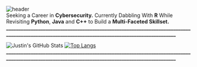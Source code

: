 ![header](https://capsule-render.vercel.app/api?type=waving&color=gradient&customColorList=30,30,30,30,30&height=200&section=header&text=Introducing...%20Justin%20☄️&fontSize=45) <br />
Seeking a Career in **Cybersecurity.** Currently Dabbling With **R** While Revisiting **Python**, **Java** and **C++** to Build a **Multi-Faceted Skillset.** <br /> 
**________________________________________________________________________________________________________________________________________________** <br />

![Justin's GitHub Stats](https://github-readme-stats.vercel.app/api?username=justin-2028&show_icons=true&theme=normal)
[![Top Langs](https://github-readme-stats.vercel.app/api/top-langs/?username=justin-2028)](https://github.com/justin-2028/github-readme-stats) <br />
**________________________________________________________________________________________________________________________________________________**

<!--
**justin-2028/justin-2028** is a special repository because its `README.md` (this file) appears on your GitHub profile. I need to grind to attend OC Fair with the coaches. wtf is going on between izzy and her bf, this is why hs dating is moronic in 90% of cases ig its bittersweet now hehehe aditya is not doing iva yesss
jay meeting today prepare now 400th contribution pog so bored, also raymond got her somehow niceee also josh is a god yeee the paprika dude is best stu
Here are some ideas to get you started: the arya call went pretty well lesgo welll i got to friend her tho i did it, 6hrs straight convo msg her rn L CMON WHY YOU LOOOKING AT INFINITE STRATOS BRUH YOU LOOKING AT THE ENTIRE DXD NOW  1520 on sat AND I FOUND BYPASS TO PATREON LESGO(kemono pary or something) gotta GRIND MATH
 wrote down what lessons i've learned from anime, seemed to help with my obsession with love is war lately thank god, time to finish movielens need to grind math apush
- 🔭 I’m currently working on ...UCI Ethics Center Internship about to enter module 3 pog hoenstly i gotta work harder for that got the dunk lows, fake af but nice af
- 🌱 I’m currently learning ...well i completely cheesed the Persolv project, idk how to feel about that...in the meantime i technically finished obsessing over that LIW content but idt i'll be able to stop fully, maybe im facing withdrawal symptoms. pls work todsat DANG IT I MISSED A DAY BY 3 MINUTES AND I GOT KATLEN apush was ok
- 👯 I’m looking to collaborate on ...please be productive today 7/6 back in the building please let me get a good score on the movielens project SAT knocked me out
- 🤔 I’m looking for help with ...starting a convo with arya again ok fr TODAY though - i should prob message tomorrow though - did aly, might do arya tmrw depending on persolv progress AUGUST GRIND TIME, WAKE UP ON TIME AND REESTABLISH CONNECTIONS LESGOOOOO MAYBE IT WAS ME WHO WAS WRONG ALL ALONG  now i started blakc summoner bro
- 💬 Ask me about ...disregard maybe IR idk what i meant about this    holy shit "love is war" is amazing, want to read the manga now but then i'll venture into weird territory  pushed janet and bo to rank 25  now im pushing PL solo if some bum copies my movielens project then im gonna be furious   skipped spanish, very ashamed
- 📫 How to reach me: ... in exchange for mortis, my phone has been taken hostage pushed janet and bo to rank 25 lol djjdjdjjd hi fuck playsation  started yet anotha anime bruh bro black summoner and now this weird cuckcoo thing ok bro you read all the manga for scarlet ammo, this has gone too far, im banning through stayfocused
- 😄 Pronouns: ...whoops, forgot to make a repo edit for july 2nd, rip make that 2 in compensation..ok no progress yet but still have hope ig stanford drofnats 
- ⚡ Fun fact: ...lulxd well i got lectured for 20min and i froze and couldn't answer anything....why are you like this justin there is no reason to do that.lmao I finally finished this bs science lab thing that she didnt tell us about, who cares about barium and lithium, ok maybe lithium has a huge connection to me but anyways barium should be important too anyways bye also tribe called quest is AMAZING  HELL YEAH 96 FOR MACBETH ESSAY IM SLAYING THE DRAGON ALSO CONRAD TOKYO IS ANTI WHICH IS GOOD bruh i bombed apush saq and now im aboutta bomb sat and psat fuck ok two leagues fantasy bball already on tha way this is not too good fuck TIME FOR THE GRIND fuck I messed up the big quizzes but I can make it up still, time to grind cyberpatriot AND GO CRAZYYY ON EDX stop anime aye aye captain aight time to move to five what was that prom proposal dream that shit was beyond wild  gotta grind apush and spanish bro   hopefully fiverr comes in clutch you know what i mean pakistanis are getting on my nerves
 
![header](https://capsule-render.vercel.app/api?type=waving&color=0:EEFF00,100:a82da8&height=200&section=header&text=Introducing...%20Justin%20☄️&fontSize=45)
**________________________________________________________________________________________________________________________________________________** <br /> <br />
Seeking a Career in **Cybersecurity.** Currently Dabbling With **R** While Revisiting **Python**, **Java** and **C++** to Build a **Multi-Faceted Skillset.** <br /> 
**________________________________________________________________________________________________________________________________________________** <br /> <br />

![Justin's GitHub Stats](https://github-readme-stats.vercel.app/api?username=justin-2028&show_icons=true&theme=normal)
[![Top Langs](https://github-readme-stats.vercel.app/api/top-langs/?username=justin-2028)](https://github.com/justin-2028/github-readme-stats) <br /> <br />
-->
